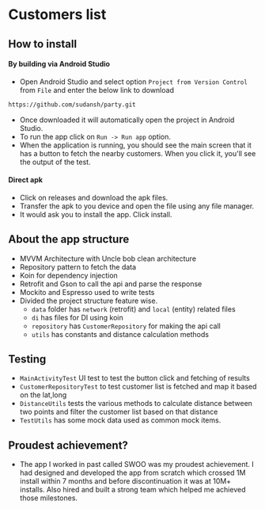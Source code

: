 # Customers list

## How to install

#### By building via Android Studio
- Open Android Studio and select option `Project from Version Control` from `File` and enter the below link to download
```sh
https://github.com/sudansh/party.git
```
- Once downloaded it will automatically open the project in Android Studio.
- To run the app click on `Run -> Run app` option.
- When the application is running, you should see the main screen that it has a button to fetch the nearby customers. When you click it, you'll see the output of the test.

#### Direct apk
- Click on releases and download the apk files.
- Transfer the apk to you device and open the file using any file manager.
- It would ask you to install the app. Click install.


## About the app structure
- MVVM Architecture with Uncle bob clean architecture
- Repository pattern to fetch the data
- Koin for dependency injection
- Retrofit and Gson to call the api and parse the response
- Mockito and Espresso used to write tests
- Divided the project structure feature wise.
    - `data` folder has `network` (retrofit) and `local` (entity) related files
    - `di` has files for DI using koin
    - `repository` has `CustomerRepository` for making the api call
    - `utils` has constants and distance calculation methods
    

## Testing
- `MainActivityTest` UI test to test the button click and fetching of results
- `CustomerRepositoryTest` to test customer list is fetched and map it based on the lat,long
- `DistanceUtils` tests the various methods to calculate distance between two points and filter the customer list based on that distance
- `TestUtils` has some mock data used as common mock items.


## Proudest achievement?

- The app I worked in past called SWOO was my proudest achievement. I had designed and developed the app from scratch which crossed 1M install within 7 months and before discontinuation it was at 10M+ installs.
Also hired and built a strong team which helped me achieved those milestones.  